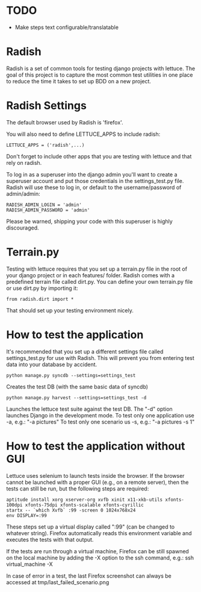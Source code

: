 TODO
====================================
* Make steps text configurable/translatable

Radish
====================================

Radish is a set of common tools for testing django projects 
with lettuce.  The goal of this project is to capture the
most common test utilities in one place to reduce the time
it takes to set up BDD on a new project.


Radish Settings
====================================

The default browser used by Radish is 'firefox'.

You will also need to define LETTUCE_APPS to include radish:

    LETTUCE_APPS = ('radish',...)

Don't forget to include other apps that you are testing with
lettuce and that rely on radish.

To log in as a superuser into the django admin you'll want to
create a superuser account and put those credentials in the
settings_test.py file.  Radish will use these to log in, or
default to the username/password of admin/admin:

    RADISH_ADMIN_LOGIN = 'admin'
    RADISH_ADMIN_PASSWORD = 'admin'

Please be warned, shipping your code with this superuser is 
highly discouraged.


Terrain.py
====================================

Testing with lettuce requires that you set up a terrain.py
file in the root of your django project or in each features/
folder.  Radish comes with a predefined terrain file called
dirt.py.  You can define your own terrain.py file or use 
dirt.py by importing it:

    from radish.dirt import *

That should set up your testing environment nicely.


How to test the application
====================================

It's recommended that you set up a different settings file
called settings_test.py for use with Radish.  This will 
prevent you from entering test data into your database by
accident.

    python manage.py syncdb --settings=settings_test

Creates the test DB (with the same basic data of syncdb)

    python manage.py harvest --settings=settings_test -d

Launches the lettuce test suite against the test DB.
The "-d" option launches Django in the development mode.
To test only one application use -a, e.g.: "-a pictures"
To test only one scenario us -s, e.g.: "-a pictures -s 1"

How to test the application without GUI
====================================

Lettuce uses selenium to launch tests inside the browser. 
If the browser cannot be launched with a proper GUI 
(e.g., on a remote server), then the tests can
still be run, but the following steps are required:

    aptitude install xorg xserver-org xvfb xinit x11-xkb-utils xfonts-100dpi xfonts-75dpi xfonts-scalable xfonts-cyrillic
    startx -- `which Xvfb` :99 -screen 0 1024x768x24
    env DISPLAY=:99

These steps set up a virtual display called ":99" (can be changed to whatever
string). Firefox automatically reads this environment variable and executes the
tests with that output.

If the tests are run through a virtual machine, Firefox can be still spawned on the local machine by adding the -X option to the ssh command, e.g.:
    ssh virtual_machine -X

In case of error in a test, the last Firefox screenshot can always be accessed
at tmp/last\_failed\_scenario.png
